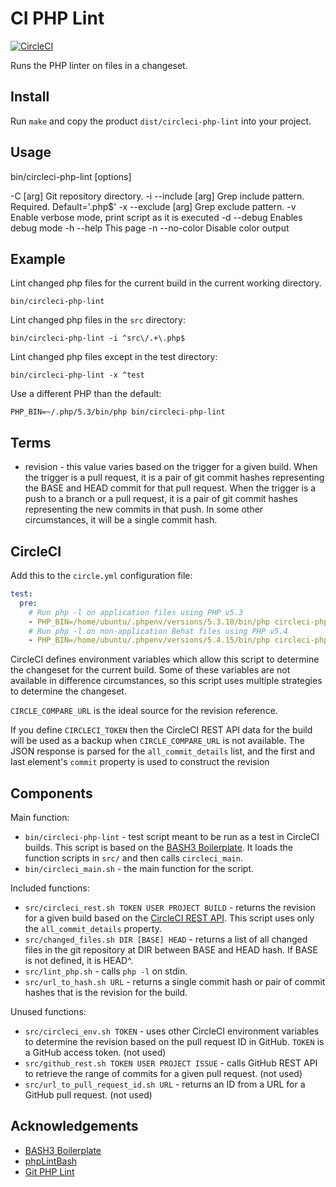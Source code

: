 # CI PHP Lint

[![CircleCI](https://circleci.com/gh/bangpound/ci-php-lint.svg?style=svg&circle-token=a8e49af1ac3c1f1712e32328dc02fdffabea8ebe)](https://circleci.com/gh/bangpound/ci-php-lint)

Runs the PHP linter on files in a changeset.

Install
-------

Run `make` and copy the product `dist/circleci-php-lint` into your project.

Usage
-----

bin/circleci-php-lint [options]

  -C           [arg] Git repository directory.
  -i --include [arg] Grep include pattern. Required. Default='\.php$'
  -x --exclude [arg] Grep exclude pattern.
  -v                 Enable verbose mode, print script as it is executed
  -d --debug         Enables debug mode
  -h --help          This page
  -n --no-color      Disable color output



Example
-------

Lint changed php files for the current build in the current working
directory.

```
bin/circleci-php-lint
```

Lint changed php files in the `src` directory:

```
bin/circleci-php-lint -i ^src\/.+\.php$
```

Lint changed php files except in the test directory:

```
bin/circleci-php-lint -x ^test
```

Use a different PHP than the default:

```
PHP_BIN=~/.php/5.3/bin/php bin/circleci-php-lint
```

## Terms

* revision - this value varies based on the trigger for a given build.
  When the trigger is a pull request, it is a pair of git commit hashes
  representing the BASE and HEAD commit for that pull request.
  When the trigger is a push to a branch or a pull request, it is a pair
  of git commit hashes representing the new commits in that push.
  In some other circumstances, it will be a single commit hash.

## CircleCI

Add this to the `circle.yml` configuration file:

```yaml
test:
  pre:
    # Run php -l on application files using PHP v5.3
    - PHP_BIN=/home/ubuntu/.phpenv/versions/5.3.10/bin/php circleci-php-lint -x '^features'
    # Run php -l on non-application Behat files using PHP v5.4
    - PHP_BIN=/home/ubuntu/.phpenv/versions/5.4.15/bin/php circleci-php-lint -i '^features/.+\.php$'
```

CircleCI defines environment variables which allow this script to determine the
changeset for the current build. Some of these variables are not available
in difference circumstances, so this script uses multiple strategies to
determine the changeset.

`CIRCLE_COMPARE_URL` is the ideal source for the revision reference.

If you define `CIRCLECI_TOKEN` then the CircleCI REST API data for the build
will be used as a backup when `CIRCLE_COMPARE_URL` is not available.
The JSON response is parsed for the `all_commit_details` list, and the first
and last element's `commit` property is used to construct the revision

Components
----------

Main function:

* `bin/circleci-php-lint` - test script meant to be run as a test in CircleCI builds.
  This script is based on the [BASH3 Boilerplate](http://bash3boilerplate.sh). It
  loads the function scripts in `src/` and then calls `circleci_main`.
* `bin/circleci_main.sh` - the main function for the script.

Included functions:

* `src/circleci_rest.sh TOKEN USER PROJECT BUILD` - returns the revision for a given
  build based on the [CircleCI REST API](https://circleci.com/docs/api/#build). This
  script uses only the `all_commit_details` property.
* `src/changed_files.sh DIR [BASE] HEAD` - returns a list of all changed files in
  the git repository at DIR between BASE and HEAD hash. If BASE is not defined, it
  is HEAD^.
* `src/lint_php.sh` - calls `php -l` on stdin.
* `src/url_to_hash.sh URL` - returns a single commit hash or pair of commit hashes
  that is the revision for the build.

Unused functions:

* `src/circleci_env.sh TOKEN` - uses other CircleCI environment variables to determine
  the revision based on the pull request ID in GitHub. `TOKEN` is a GitHub access
  token. (not used)
* `src/github_rest.sh TOKEN USER PROJECT ISSUE` - calls GitHub REST API to retrieve
  the range of commits for a given pull request. (not used)
* `src/url_to_pull_request_id.sh URL` - returns an ID from a URL for a GitHub pull
  request. (not used)

Acknowledgements
----------------

* [BASH3 Boilerplate](http://bash3boilerplate.sh)
* [phpLintBash](https://github.com/njoannidi/phpLintBash)
* [Git PHP Lint](https://github.com/M1ke/git-php-lint)
